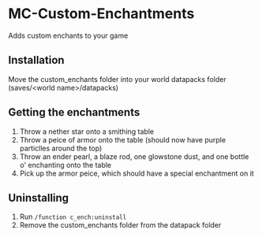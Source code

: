# MC-Custom-Enchantments
Adds custom enchants to your game
## Installation
Move the custom_enchants folder into your world datapacks folder (saves/\<world name>/datapacks)
## Getting the enchantments
1. Throw a nether star onto a smithing table
2. Throw a peice of armor onto the table (should now have purple particlles around the top)
3. Throw an ender pearl, a blaze rod, one glowstone dust, and one bottle o' enchanting onto the table
4. Pick up the armor peice, which should have a special enchantment on it
## Uninstalling
1. Run `/function c_ench:uninstall`
2. Remove the custom_enchants folder from the datapack folder
